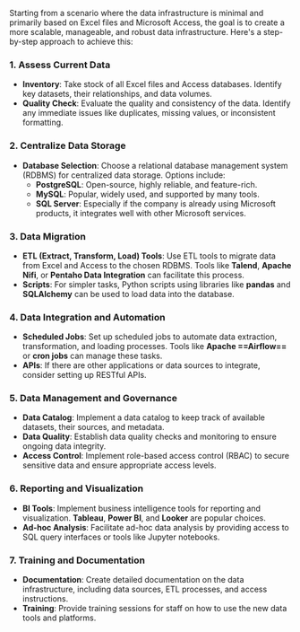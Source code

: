 Starting from a scenario where the data infrastructure is minimal and primarily based on Excel files and Microsoft Access, the goal is to create a more scalable, manageable, and robust data infrastructure. Here's a step-by-step approach to achieve this:

### 1. Assess Current Data

- **Inventory**: Take stock of all Excel files and Access databases. Identify key datasets, their relationships, and data volumes.
- **Quality Check**: Evaluate the quality and consistency of the data. Identify any immediate issues like duplicates, missing values, or inconsistent formatting.

### 2. Centralize Data Storage

- **Database Selection**: Choose a relational database management system (RDBMS) for centralized data storage. Options include:
    - **PostgreSQL**: Open-source, highly reliable, and feature-rich.
    - **MySQL**: Popular, widely used, and supported by many tools.
    - **SQL Server**: Especially if the company is already using Microsoft products, it integrates well with other Microsoft services.

### 3. Data Migration

- **ETL (Extract, Transform, Load) Tools**: Use ETL tools to migrate data from Excel and Access to the chosen RDBMS. Tools like **Talend**, **Apache Nifi**, or **Pentaho Data Integration** can facilitate this process.
- **Scripts**: For simpler tasks, Python scripts using libraries like **pandas** and **SQLAlchemy** can be used to load data into the database.

### 4. Data Integration and Automation

- **Scheduled Jobs**: Set up scheduled jobs to automate data extraction, transformation, and loading processes. Tools like **Apache ==Airflow==** or **cron jobs** can manage these tasks.
- **APIs**: If there are other applications or data sources to integrate, consider setting up RESTful APIs.

### 5. Data Management and Governance

- **Data Catalog**: Implement a data catalog to keep track of available datasets, their sources, and metadata.
- **Data Quality**: Establish data quality checks and monitoring to ensure ongoing data integrity.
- **Access Control**: Implement role-based access control (RBAC) to secure sensitive data and ensure appropriate access levels.

### 6. Reporting and Visualization

- **BI Tools**: Implement business intelligence tools for reporting and visualization. **Tableau**, **Power BI**, and **Looker** are popular choices.
- **Ad-hoc Analysis**: Facilitate ad-hoc data analysis by providing access to SQL query interfaces or tools like Jupyter notebooks.

### 7. Training and Documentation

- **Documentation**: Create detailed documentation on the data infrastructure, including data sources, ETL processes, and access instructions.
- **Training**: Provide training sessions for staff on how to use the new data tools and platforms.